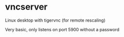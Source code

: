# vncserver
Linux desktop with tigervnc (for remote rescaling)

Very basic, only listens on port 5900 without a password
